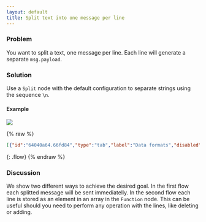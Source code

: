 ```yaml
---
layout: default
title: Split text into one message per line
---
```


### Problem

You want to split a text, one message per line. Each line will generate a separate `msg.payload`.

### Solution

Use a <code class="node">Split</code> node with the default configuration to separate strings using the sequence `\n`.

#### Example

![](/images/basic/basic-flow-022.png)

{% raw %}
~~~json
[{"id":"64040a64.66fd84","type":"tab","label":"Data formats","disabled":false,"info":"# **Split text into one message per line**\n\n## **Problem**\nYou want to split a text, one message per line. Each line will generate a separate msg.payload.\n\n## **Solution**\nUse a split node with the default configuration to separate strings using the sequence \\n.\n\n## **Example**\n![messages](/ckbk/basic-flow-022.png)\n\n## **Discussion**\nWe show two different ways to achieve the desired goal. In the first flow each splitted message will be sent immediatelly. \nIn the second flow each line is stored as an element in an array in the function node. This can be useful should you need to perform any operation with the lines, like deleting or adding.\n\n"},{"id":"c9676832.26fec8","type":"comment","z":"64040a64.66fd84","name":"Split text into one message per line","info":"","x":220,"y":60,"wires":[]},{"id":"a8cbd92f.1aa5f8","type":"split","z":"64040a64.66fd84","name":"","splt":"\\n","spltType":"str","arraySplt":1,"arraySpltType":"len","stream":false,"addname":"","x":430,"y":160,"wires":[["d28cfeff.94e57"]]},{"id":"ecba8e11.46937","type":"inject","z":"64040a64.66fd84","name":"","topic":"","payload":"","payloadType":"date","repeat":"","crontab":"","once":false,"onceDelay":0.1,"x":120,"y":160,"wires":[["6cace568.fea26c"]]},{"id":"d28cfeff.94e57","type":"debug","z":"64040a64.66fd84","name":"","active":true,"tosidebar":true,"console":false,"tostatus":false,"complete":"false","x":590,"y":160,"wires":[]},{"id":"6cace568.fea26c","type":"template","z":"64040a64.66fd84","name":"","field":"payload","fieldType":"msg","format":"text","syntax":"plain","template":"Node-RED is a programming tool for wiring together hardware devices, APIs and online services in new and interesting ways.\nIt provides a browser-based editor that makes it easy to wire together flows using the wide range of nodes in the palette that can be deployed to its runtime in a single-click.","output":"str","x":280,"y":160,"wires":[["a8cbd92f.1aa5f8"]]},{"id":"4640023e.eb7ebc","type":"inject","z":"64040a64.66fd84","name":"","topic":"","payload":"","payloadType":"str","repeat":"","crontab":"","once":false,"x":110,"y":220,"wires":[["22fa10da.65846"]]},{"id":"70a4964b.a611e8","type":"function","z":"64040a64.66fd84","name":"Split lines into an array","func":"//split input file into an array - 1 array element in each line\nvar a = msg.payload.split(\"\\n\");\n\n//shift off (drop) the first line\n//a.shift();\n\n//rejoin the rest\n//msg.payload = a.join(\"\\n\");\n\nreturn {\"payload\": a};","outputs":1,"noerr":0,"x":500,"y":220,"wires":[["658257e6.73eea8"]]},{"id":"658257e6.73eea8","type":"debug","z":"64040a64.66fd84","name":"","active":true,"tosidebar":true,"console":false,"tostatus":false,"complete":"true","x":730,"y":220,"wires":[]},{"id":"22fa10da.65846","type":"template","z":"64040a64.66fd84","name":"","field":"payload","fieldType":"msg","format":"text","syntax":"plain","template":"Node-RED is a programming tool for wiring together hardware devices, APIs and online services in new and interesting ways.\nIt provides a browser-based editor that makes it easy to wire together flows using the wide range of nodes in the palette that can be deployed to its runtime in a single-click.","output":"str","x":280,"y":220,"wires":[["70a4964b.a611e8"]]}]
~~~
{: .flow}
{% endraw %}

### Discussion

We show two different ways to achieve the desired goal. In the first flow each splitted message will be sent immediatelly. 
In the second flow each line is stored as an element in an array in the <code class="node">Function</code> node. This can be useful should you need to perform any operation with the lines, like deleting or adding.
